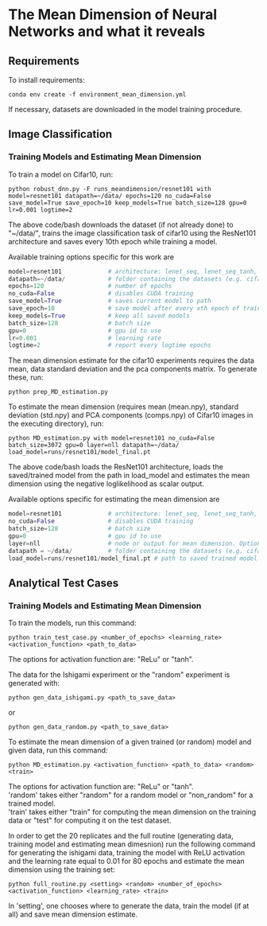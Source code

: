 # The Mean Dimension of Neural Networks and what it reveals


## Requirements

To install requirements:

```setup
conda env create -f environment_mean_dimension.yml
```

If necessary, datasets are downloaded in the model training procedure.

## Image Classification

### Training Models and Estimating Mean Dimension

To train a model on Cifar10, run:

```train
python robust_dnn.py -F runs_meandimension/resnet101 with model=resnet101 datapath=~/data/ epochs=120 no_cuda=False save_model=True save_epoch=10 keep_models=True batch_size=128 gpu=0 lr=0.001 logtime=2
```

The above code/bash downloads the dataset (if not already done) to "~/data/", trains the image classification task of cifar10 using the ResNet101 architecture and saves every 10th epoch while training a model.   

Available training options specific for this work are

```python
model=resnet101             # architecture: lenet_seq, lenet_seq_tanh, densenet121, resnet18, resnet34, resnet50, resnet101, resnet152
datapath=~/data/            # folder containing the datasets (e.g. cifar10 will be in "data/cifar10")
epochs=120                  # number of epochs
no_cuda=False               # disables CUDA training
save_model=True             # saves current model to path
save_epoch=10               # save model after every xth epoch of training
keep_models=True            # keep all saved models
batch_size=128              # batch size
gpu=0                       # gpu id to use
lr=0.001                    # learning rate
logtime=2                   # report every logtime epochs
```

The mean dimension estimate for the cifar10 experiments requires the data mean, data standard deviation and the pca components matrix. To generate these, run:
```prep mean dimension
python prep_MD_estimation.py
```





To estimate the mean dimension (requires mean (mean.npy), standard deviation (std.npy) and PCA components (comps.npy) of Cifar10 images in the executing directory), run:

```estimate md
python MD_estimation.py with model=resnet101 no_cuda=False batch_size=3072 gpu=0 layer=nll datapath=~/data/ load_model=runs/resnet101/model_final.pt
```
The above code/bash loads the ResNet101 architecture, loads the saved/trained model from the path in load_model and estimates the mean dimension using the negative loglikelihood as scalar output.   

Available options specific for estimating the mean dimension are

```python
model=resnet101             # architecture: lenet_seq, lenet_seq_tanh, densenet121, resnet18, resnet34, resnet50, resnet101, resnet152
no_cuda=False               # disables CUDA training
batch_size=128              # batch size
gpu=0                       # gpu id to use
layer=nll                   # node or output for mean dimension. Options: "nll", "last_layer_+_sm", "all_layer"
datapath = ~/data/          # folder containing the datasets (e.g. cifar10 will be in "data/cifar10")
load_model=runs/resnet101/model_final.pt # path to saved trained model
```

## Analytical Test Cases

### Training Models and Estimating Mean Dimension

To train the models, run this command:

```train model 
python train_test_case.py <number_of_epochs> <learning_rate> <activation_function> <path_to_data>
```

The options for activation function are: "ReLu" or "tanh". 

The data for the Ishigami experiment or the "random" experiment is generated with:
```generate Ishigami data 
python gen_data_ishigami.py <path_to_save_data>
```
or

```generate "random" data 
python gen_data_random.py <path_to_save_data>
```

To estimate the mean dimension of a given trained (or random) model and given data, run this command:
```estimate mean dimension
python MD_estimation.py <activation_function> <path_to_data> <random> <train>
```
The options for activation function are: "ReLu" or "tanh".  
'random' takes either "random" for a random model or "non_random" for a trained model.     
'train' takes either "train" for computing the mean dimension on the training data or "test" for computing it on the test dataset.




In order to get the 20 replicates and the full routine (generating data, training model and estimating mean dimesnion) run the following command for generating the ishigami data, training the model with ReLU activation and the learning rate equal to 0.01 for 80 epochs and estimate the mean dimension using the training set:
```full routine
python full_routine.py <setting> <random> <number_of_epochs> <activation_function> <learning_rate> <train>
```
In 'setting', one chooses where to generate the data, train the model (if at all) and save mean dimension estimate.  






